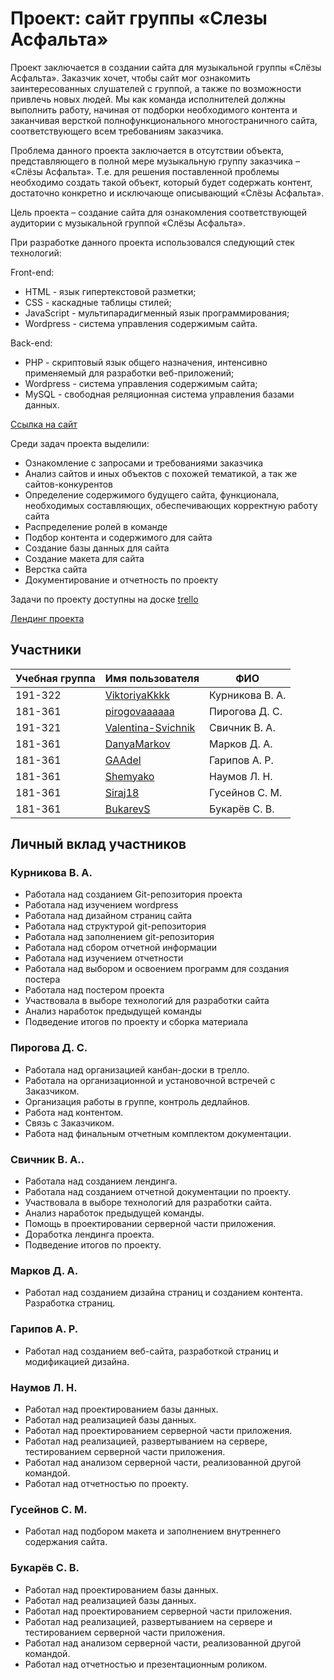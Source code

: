 # Проект: сайт группы «Слезы Асфальта»

Проект заключается в создании сайта для музыкальной группы «Слёзы Асфальта». Заказчик хочет, чтобы сайт мог ознакомить заинтересованных слушателей с группой, а также по возможности привлечь новых людей. Мы как команда исполнителей должны выполнить работу, начиная от подборки необходимого контента и заканчивая версткой полнофункционального многостраничного сайта, соответствующего всем требованиям заказчика.

Проблема данного проекта заключается в отсутствии объекта, представляющего в полной мере музыкальную группу заказчика – «Слёзы Асфальта». Т.е. для решения поставленной проблемы необходимо создать такой объект, который будет содержать контент, достаточно конкретно и исключающе описывающий «Слёзы Асфальта».

Цель проекта – создание сайта для ознакомления соответствующей аудитории с музыкальной группой «Слёзы Асфальта».

При разработке данного проекта использовался следующий стек технологий:

Front-end:
* HTML - язык гипертекстовой разметки;
* CSS - каскадные таблицы стилей;
* JavaScript - мультипарадигменный язык программирования;
* Wordpress - система управления содержимым сайта.

Back-end:
* PHP - скриптовый язык общего назначения, интенсивно применяемый для разработки веб-приложений;
* Wordpress - система управления содержимым сайта;
* MySQL - свободная реляционная система управления базами данных.

[Ссылка на сайт]()

Среди задач проекта выделили:
* Ознакомление с запросами и требованиями заказчика
* Анализ сайтов и иных объектов с похожей тематикой, а так же сайтов-конкурентов
* Определение содержимого будущего сайта, функционала, необходимых составляющих, обеспечивающих корректную работу сайта
* Распределение ролей в команде
* Подбор контента и содержимого для сайта
* Создание базы данных для сайта
* Создание макета для сайта
* Верстка сайта
* Документирование и отчетность по проекту

Задачи по проекту доступны на доске [trello](https://trello.com/b/a6mcytVd/%D0%BF%D0%B4-%D1%81%D0%BB%D0%B5%D0%B7%D1%8B-%D0%B0%D1%81%D1%84%D0%B0%D0%BB%D1%8C%D1%82%D0%B0)

[Лендинг проекта](http://pd-2020-2.std-938.ist.mospolytech.ru/)

## Участники

| Учебная группа | Имя пользователя                                 | ФИО                      |
|----------------|--------------------------------------------------|--------------------------|
| 191-322        | [ViktoriyaKkkk](https://github.com/ViktoriyaKkkk)| Курникова В. А.          |
| 181-361        | [pirogovaaaaaa](https://github.com/pirogovaaaaaa)| Пирогова Д. С.           |
| 191-321        | [Valentina-Svichnik](https://github.com/Valentina-Svichnik)| Свичник В. А.            |
| 181-361        | [DanyaMarkov](https://github.com/DanyaMarkov)| Марков Д. А.             |
| 181-361        | [GAAdel](https://github.com/GAAdel)| Гарипов А. Р.            |
| 181-361        | [Shemyako](https://github.com/Shemyako)| Наумов Л. Н.             |
| 181-361        | [Siraj18](https://github.com/Siraj18)| Гусейнов С. М.           |
| 181-361        | [BukarevS](https://github.com/BukarevS)| Букарёв С. В.            |


## Личный вклад участников

### Курникова В. А.

* Работала над созданием Git-репозитория проекта
* Работала над изучением wordpress
* Работала над дизайном страниц сайта
* Работала над структурой git-репозитория
* Работала над заполнением git-репозитория
* Работала над сбором отчетной информации
* Работала над изучением отчетности
* Работала над выбором и освоением программ для создания постера
* Работала над постером проекта
* Участвовала в выборе технологий для разработки сайта
* Анализ наработок предыдущей команды
* Подведение итогов по проекту и сборка материала


### Пирогова Д. С.
* Работала над организацией канбан-доски в трелло.
* Работала на организационной и установочной встречей с Заказчиком.
* Организация работы в группе, контроль дедлайнов.
* Работа над контентом.
* Связь с Заказчиком.
* Работа над финальным отчетным комплектом документации.


### Свичник В. А..
* Работала над созданием лендинга.
* Работала над созданием отчетной документации по проекту.
* Участвовала в выборе технологий для разработки сайта.
* Анализ наработок предыдущей команды.
* Помощь в проектировании серверной части приложения.
* Доработка лендинга проекта.
* Подведение итогов по проекту.


### Марков Д. А.
* Работал над созданием дизайна страниц и созданием контента. Разработка страниц.
### Гарипов А. Р.
* Работал над созданием веб-сайта, разработкой страниц и модификацией дизайна.


### Наумов Л. Н.
* Работал над проектированием базы данных.
* Работал над реализацией базы данных.
* Работал над проектированием серверной части приложения.
* Работал над реализацией, развертыванием на сервере, тестированием серверной части приложения.
* Работал над анализом серверной части, реализованной другой командой.
* Работал над отчетностью по проекту.

### Гусейнов С. М.
* Работал над подбором макета и заполнением внутреннего содержания сайта.

### Букарёв С. В.
* Работал над проектированием базы данных.
* Работал над реализацией базы данных.
* Работал над проектированием серверной части приложения.
* Работал над реализацией, развертыванием на сервере и тестированием серверной части приложения.
* Работал над анализом серверной части, реализованной другой командой.
* Работал над отчетностью и презентационным роликом.




